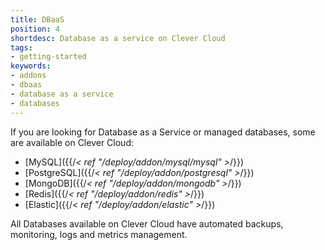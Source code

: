 ```yaml
---
title: DBaaS
position: 4
shortdesc: Database as a service on Clever Cloud
tags:
- getting-started
keywords:
- addons
- dbaas
- database as a service
- databases
---
```


If you are looking for Database as a Service or managed databases, some are available on Clever Cloud:

* [MySQL]({{/*< ref "/deploy/addon/mysql/mysql" >*/}})
* [PostgreSQL]({{/*< ref "/deploy/addon/postgresql" >*/}})
* [MongoDB]({{/*< ref "/deploy/addon/mongodb" >*/}})
* [Redis]({{/*< ref "/deploy/addon/redis" >*/}})
* [Elastic]({{/*< ref "/deploy/addon/elastic" >*/}})

All Databases available on Clever Cloud have automated backups, monitoring, logs and metrics management.
